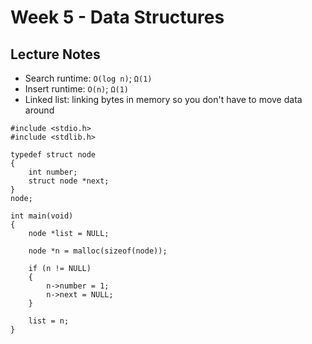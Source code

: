 # Week 5 - Data Structures

## Lecture Notes

- Search runtime: `O(log n)`; `Ω(1)`
- Insert runtime: `O(n)`; `Ω(1)`
- Linked list: linking bytes in memory so you don't have to move data around

```{c}
#include <stdio.h>
#include <stdlib.h>

typedef struct node
{
    int number;
    struct node *next;
}
node;

int main(void)
{
    node *list = NULL;

    node *n = malloc(sizeof(node));
    
    if (n != NULL)
    {
        n->number = 1;
        n->next = NULL;
    }
    
    list = n;
}
```

~~~ Stopped at 51:22